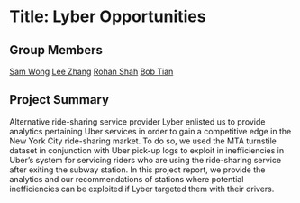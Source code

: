# Title: Lyber Opportunities
## Group Members
[Sam Wong](https://github.com/sandymule)
[Lee Zhang](https://github.com/JasperNLiberty)
[Rohan Shah](https://github.com/rohans90)
[Bob Tian](https://github.com/bobtian19)

## Project Summary
Alternative ride-sharing service provider Lyber enlisted us to provide analytics pertaining Uber services in order to gain a competitive edge in the New York City ride-sharing market. To do so, we used the MTA turnstile dataset in conjunction with Uber pick-up logs to exploit in inefficiencies in Uber’s system for servicing riders who are using the ride-sharing service after exiting the subway station. In this project report, we provide the analytics and our recommendations of stations where potential inefficiencies can be exploited if Lyber targeted them with their drivers.
